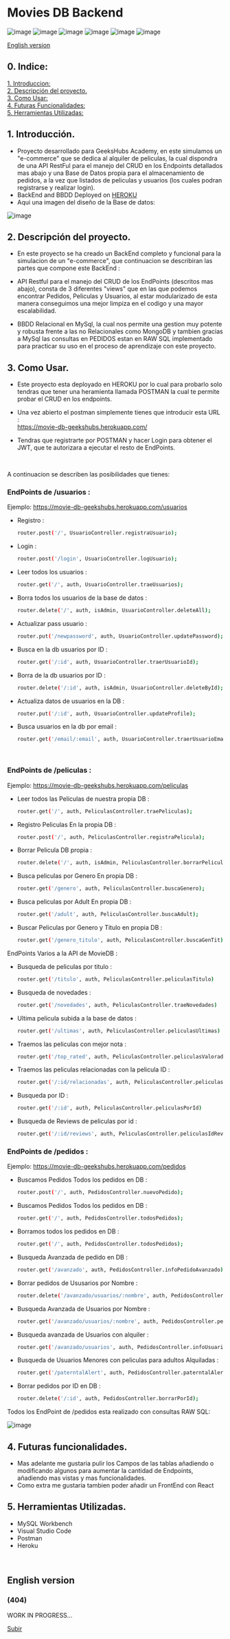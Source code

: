 # Movies DB Backend



![image](https://img.shields.io/badge/Heroku-430098?style=for-the-badge&logo=heroku&logoColor=white)
![image](https://img.shields.io/badge/MySQL-005C84?style=for-the-badge&logo=mysql&logoColor=white)
![image](https://img.shields.io/badge/Express.js-000000?style=for-the-badge&logo=express&logoColor=white)
![image](https://img.shields.io/badge/Node.js-339933?style=for-the-badge&logo=nodedotjs&logoColor=white)
![image](https://img.shields.io/badge/JavaScript-323330?style=for-the-badge&logo=javascript&logoColor=F7DF1E)
![image](https://img.shields.io/badge/Sequelize-52B0E7?style=for-the-badge&logo=Sequelize&logoColor=white)



[English version](#English-version)<br>

## 0. Indice:


  [1. Introduccion:](#1-introducción)<br>
  [2. Descripción del proyecto.](#2-como-usar)<br>
  [3. Como Usar:](#3-descripción-del-proyecto)<br>
  [4. Futuras Funcionalidades:](#4-Futuras-Funcionalidades)<br>
  [5. Herramientas Utilizadas:](#5herramientas-utilizadas)<br>


## 1. Introducción.

- Proyecto desarrollado para GeeksHubs Academy, en este simulamos un "e-commerce" que se dedica al alquiler de peliculas, la cual dispondra de una API RestFul para el manejo del CRUD en los Endpoints detallados mas abajo y una Base de Datos propia para el almacenamiento de pedidos, a la vez que listados de peliculas y usuarios (los cuales podran registrarse y realizar login). 
- BackEnd and BBDD Deployed on [HEROKU](https://movie-db-geekshubs.herokuapp.com)<br>
- Aqui una imagen del diseño de la Base de datos:
  
![image](screenshot/db.png)


## 2. Descripción del proyecto.

- En este proyecto se ha creado un BackEnd completo y funcional para la simulacion de un "e-commerce", que continuacion se describiran las partes que compone este BackEnd :
  

- API Restful para el manejo del CRUD de los EndPoints (descritos mas abajo), consta de 3 diferentes "views" que en las que podemos encontrar Pedidos, Peliculas y Usuarios, al estar modularizado de esta manera conseguimos una mejor limpiza en el codigo y una mayor escalabilidad.
  
- BBDD Relacional en MySql, la cual nos permite una gestion muy potente y robusta frente a las no Relacionales como MongoDB y tambien gracias a MySql las consultas en PEDIDOS estan en RAW SQL implementado para practicar su uso en el proceso de aprendizaje con este proyecto.
  

## 3. Como Usar.

- Este proyecto esta deployado en HEROKU por lo cual para probarlo solo tendras que tener una heramienta llamada POSTMAN la cual te permite probar el CRUD en los endpoints.
  <br>

- Una vez abierto el postman simplemente tienes que introducir esta URL :<br>
    https://movie-db-geekshubs.herokuapp.com/ 

- Tendras que registrarte por POSTMAN y hacer Login para obtener el JWT, que te autorizara a ejecutar el resto de EndPoints.

<br>
    
A continuacion se describen las posibilidades que tienes:

### EndPoints de /usuarios :

Ejemplo: https://movie-db-geekshubs.herokuapp.com/usuarios

- Registro :
  
  ```bash
  router.post('/', UsuarioController.registraUsuario);
  ```

- Login : 
  
  ```bash
  router.post('/login', UsuarioController.logUsuario);
  ```

- Leer todos los usuarios :
  
  ```bash
  router.get('/', auth, UsuarioController.traeUsuarios);
  ```

- Borra todos los usuarios de la base de datos :
  
  ```bash
  router.delete('/', auth, isAdmin, UsuarioController.deleteAll);
  ```

- Actualizar pass usuario :
  
  ```bash
  router.put('/newpassword', auth, UsuarioController.updatePassword);
  ```

- Busca en la db usuarios por ID :
  
  ```bash
  router.get('/:id', auth, UsuarioController.traerUsuarioId);
  ```

- Borra de la db usuarios por ID :
  
  ```bash
  router.delete('/:id', auth, isAdmin, UsuarioController.deleteById);
  ```

- Actualiza datos de usuarios en la DB :
  
  ```bash
  router.put('/:id', auth, UsuarioController.updateProfile);
  ```

- Busca usuarios en la db por email :
  
  ```bash
  router.get('/email/:email', auth, UsuarioController.traerUsuarioEmail);
  ```

<br>


### EndPoints de /peliculas :

Ejemplo: https://movie-db-geekshubs.herokuapp.com/peliculas

- Leer todos las Peliculas de nuestra propia DB :
  
  ```bash
  router.get('/', auth, PeliculasController.traePeliculas);
  ```
  
- Registro Peliculas En la propia DB :

  ```bash
  router.post('/', auth, PeliculasController.registraPelicula);
  ```

- Borrar Pelicula DB propia :
    ```bash
    router.delete('/', auth, isAdmin, PeliculasController.borrarPelicula);
    ```
- Busca peliculas por Genero En propia DB :
    ```bash
    router.get('/genero', auth, PeliculasController.buscaGenero);
    ```
- Busca peliculas por Adult En propia DB :
  
    ```bash
    router.get('/adult', auth, PeliculasController.buscaAdult);
    ```

- Buscar Peliculas por Genero y Titulo en propia DB : 

    ```bash
    router.get('/genero_titulo', auth, PeliculasController.buscaGenTit);
    ```

EndPoints Varios a la API de MovieDB :

- Busqueda de peliculas por titulo : 

    ```bash
    router.get('/titulo', auth, PeliculasController.peliculasTitulo)
    ```

- Busqueda de novedades : 

    ```bash
    router.get('/novedades', auth, PeliculasController.traeNovedades)
    ```

- Ultima pelicula subida a la base de datos : 

    ```bash
    router.get('/ultimas', auth, PeliculasController.peliculasUltimas)
    ```

- Traemos las peliculas con mejor nota : 

    ```bash
    router.get('/top_rated', auth, PeliculasController.peliculasValoradas)
    ```

- Traemos las peliculas relacionadas con la pelicula ID :

    ```bash
    router.get('/:id/relacionadas', auth, PeliculasController.peliculasRelacionadas)
    ```

- Busqueda por ID :

    ```bash
    router.get('/:id', auth, PeliculasController.peliculasPorId)
    ```

- Busqueda de Reviews de peliculas por id :

    ```bash
    router.get('/:id/reviews', auth, PeliculasController.peliculasIdReviews)
    ```



### EndPoints de /pedidos :

Ejemplo: https://movie-db-geekshubs.herokuapp.com/pedidos

- Buscamos Pedidos Todos los pedidos en DB :
  
  ```bash
  router.post('/', auth, PedidosController.nuevoPedido);
  ```

- Buscamos Pedidos Todos los pedidos en DB :

    ```bash
    router.get('/', auth, PedidosController.todosPedidos);
    ```

- Borramos todos los pedidos en DB :

    ```bash
    router.get('/', auth, PedidosController.todosPedidos);
    ```

- Busqueda Avanzada de pedido en DB :

    ```bash
    router.get('/avanzado', auth, PedidosController.infoPedidoAvanzado);
    ```

- Borrar pedidos de Ususarios por Nombre :

    ```bash
    router.delete('/avanzado/usuarios/:nombre', auth, PedidosController.borrarNombre)
    ```

- Busqueda Avanzada de Usuarios por Nombre :

    ```bash
    router.get('/avanzado/usuarios/:nombre', auth, PedidosController.pedidoNombre);
    ```

- Busqueda avanzada de Usuarios con alquiler :

    ```bash
    router.get('/avanzado/usuarios', auth, PedidosController.infoUsuarios);
    ```

- Busqueda de Usuarios Menores con peliculas para adultos Alquiladas :

    ```bash
    router.get('/paterntalAlert', auth, PedidosController.paterntalAlert);
    ```

- Borrar pedidos por ID en DB :

    ```bash
    router.delete('/:id', auth, PedidosController.borrarPorId);
    ```

Todos los EndPoint de /pedidos esta realizado con consultas RAW SQL:<br>

![image](screenshot/consulta.png)

## 4. Futuras funcionalidades.

- Mas adelante me gustaria pulir los Campos de las tablas añadiendo o modificando algunos para aumentar la cantidad de Endpoints, añadiendo mas vistas y mas funcionalidades.
- Como extra me gustaria tambien poder añadir un FrontEnd con React



## 5. Herramientas Utilizadas.

- MySQL Workbench
- Visual Studio Code
- Postman
- Heroku

<br>

## English version


### (404)
WORK IN PROGRESS...<br>

[Subir](#top)
